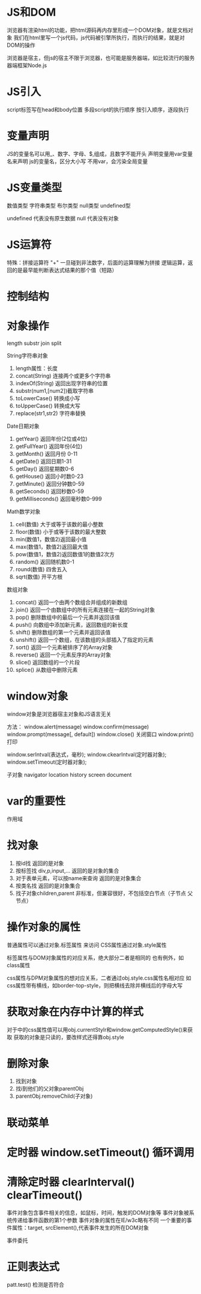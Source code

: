 # JS和DOM

浏览器有渲染html的功能，把html源码再内存里形成一个DOM对象，就是文档对象
我们在html里写一个js代码，js代码被引擎所执行，而执行的结果，就是对DOM的操作

浏览器是宿主，但js的宿主不限于浏览器，也可能是服务器端，如比较流行的服务器端框架Node.js

# JS引入

script标签写在head和body位置
多段script的执行顺序
按引入顺序，逐段执行

# 变量声明

JS的变量名可以用_、数字、字母、$,组成，且数字不能开头
声明变量用var变量名来声明
js的变量名，区分大小写
不用var，会污染全局变量

# JS变量类型

数值类型 字符串类型 布尔类型 null类型 undefined型

undefined 代表没有原生数据
null 代表没有对象

# JS运算符

特殊：拼接运算符 "+"
一旦碰到非法数字，后面的运算理解为拼接
逻辑运算，返回的是最早能判断表达式结果的那个值（短路）

# 控制结构

# 对象操作

length substr join split

String字符串对象
1. length属性：长度
2. concat(String) 连接两个或更多个字符串
3. indexOf(String) 返回出现字符串的位置
4. substr(num1,[num2])截取字符串
5. toLowerCase() 转换成小写
6. toUpperCase() 转换成大写
7. replace(str1,str2) 字符串替换

Date日期对象
1. getYear() 返回年份(2位或4位)
2. getFullYear() 返回年份(4位)
3. getMonth() 返回月份 0-11
4. getDate() 返回日期1-31
5. getDay() 返回星期数0-6
6. getHouse() 返回小时数0-23
7. getMinute() 返回分钟数0-59
8. getSeconds() 返回秒数0-59
9. getMilliseconds() 返回毫秒数0-999

Math数学对象
1. cell(数值) 大于或等于该数的最小整数
2. floor(数值) 小于或等于该数的最大整数
3. min(数值1，数值2)返回最小值
4. max(数值1，数值2)返回最大值
5. pow(数值1，数值2)返回数值1的数值2次方
6. random() 返回随机数0-1
7. round(数值) 四舍五入
8. sqrt(数值) 开平方根

数组对象
1. concat() 返回一个由两个数组合并组成的新数组
2. join() 返回一个由数组中的所有元素连接在一起的String对象
3. pop() 删除数组中的最后一个元素并返回该值
4. push() 向数组中添加新元素，返回数组的新长度
5. shift() 删除数组的第一个元素并返回该值
6. unshift() 返回一个数组，在该数组的头部插入了指定的元素
7. sort() 返回一个元素被排序了的Array对象
8. reverse() 返回一个元素反序的Array对象
9. slice() 返回数组的一个片段
10. splice() 从数组中删除元素

# window对象

window对象是浏览器宿主对象和JS语言无关

方法：
window.alert(message)
window.confirm(message)
window.prompt(message[, default])
window.close() 关闭窗口
window.print() 打印

window.serIntval(表达式，毫秒);
window.ckearIntval(定时器对象);
window.setTimeout(定时器对象);

子对象
navigator location history screen document

# var的重要性

作用域

# 找对象

1. 按id找 返回的是对象
2. 按标签找 div,p,input,...  返回的是对象的集合
3. 对于表单元素，可以按name来查询 返回的是对象集合
4. 按类名找  返回的是对象集合
5. 找子对象children,parent  非标准，但兼容很好，不包括空白节点（子节点 父节点）

# 操作对象的属性

普通属性可以通过对象.标签属性 来访问
CSS属性通过对象.style属性

标签属性与DOM对象属性的对应关系，绝大部分二者是相同的
也有例外，如class属性

css属性与DPM对象属性的想对应关系，二者通过obj.style.css属性名相对应
如css属性带有横线，如border-top-style，则把横线去除并横线后的字母大写

# 获取对象在内存中计算的样式

对于<style></style>中的css属性值可以用obj.currentStylr和window.getComputedStyle()来获取
获取的对象是只读的，要改样式还得靠obj.style

# 删除对象

1. 找到对象
2. 找i到他们的父对象parentObj
3. parentObj.removeChild(子对象)

# 联动菜单 
# 定时器 window.setTimeout() 循环调用

# 清除定时器 clearlnterval() clearTimeout()

事件对象包含事件相关的信息，如鼠标，时间，触发的DOM对象等
事件对象被系统传递给事件函数的第1个参数
事件对象的属性在IE/w3c略有不同
一个重要的事件属性：target, srcElement(),代表事件发生的所在DOM对象

事件委托

# 正则表达式
patt.test() 检测是否符合